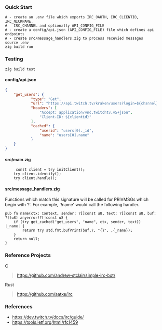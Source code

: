 
### Quick Start
```console
# - create an .env file which exports IRC_OAUTH, IRC_CLIENTID, IRC_NICKNAME,
#   IRC_CHANNEL and optionally API_CONFIG_FILE
# - create a config/api.json (API_CONFIG_FILE) file which defines api endpoints
# - create src/message_handlers.zig to process recevied messages
source .env
zig build run
```

### Testing
```console
zig build test
```

#### config/api.json
```json
{
    "get_users": {
            "type": "Get",
            "url": "https://api.twitch.tv/kraken/users?login=${channel}",
            "headers": [
                "Accept: application/vnd.twitchtv.v5+json",
                "Client-ID: ${clientid}"
            ],
            "cached": {
                "userid": "users[0]._id",
                "name": "users[0].name"
            }
    }
}
```

#### src/main.zig
```zig
     const client = try initClient();
    try client.identify();
    try client.handle();
```


#### src/message_handlers.zig
Functions which match this signature will be called for PRIVMSGs which begin with '!'.
For example, '!name' would call the following handler.
```zig
pub fn name(ctx: Context, sender: ?[]const u8, text: ?[]const u8, buf: ?[]u8) anyerror!?[]const u8 {
    if (try get_cached("get_users", "name", ctx, sender, text)) |_name| {
        return try std.fmt.bufPrint(buf.?, "{}", .{_name});
    }
    return null;
}
```

### Reference Projects
C
> https://github.com/andrew-stclair/simple-irc-bot/

Rust
> https://github.com/aatxe/irc


### References
- https://dev.twitch.tv/docs/irc/guide/
- https://tools.ietf.org/html/rfc1459

